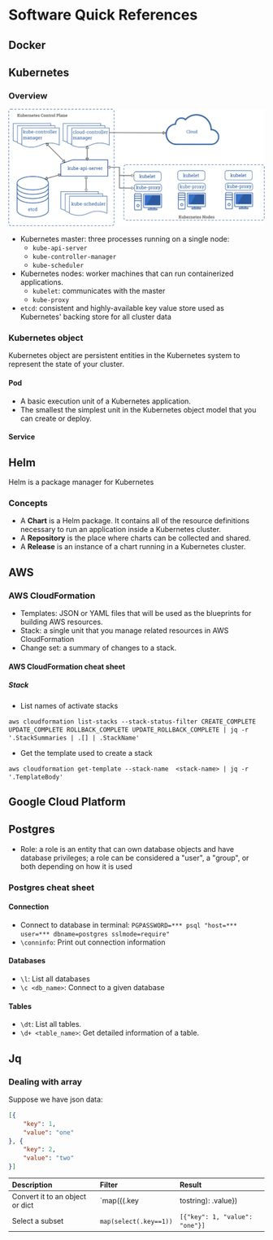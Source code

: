 # Software Quick References

## Docker

## Kubernetes
### Overview
![Kubernetes Architecture](/img/components-of-kubernetes.png)

- Kubernetes master: three processes running on a single node:
    - `kube-api-server`
    - `kube-controller-manager`
    - `kube-scheduler`
- Kubernetes nodes: worker machines that can run containerized applications.
    - `kubelet`: communicates with the master
    - `kube-proxy`
- `etcd`: consistent and highly-available key value store used as Kubernetes' backing store for all cluster data

### Kubernetes object
Kubernetes object are persistent entities in the Kubernetes system to represent the state of your cluster.

#### Pod
- A basic execution unit of a Kubernetes application.
- The smallest the simplest unit in the Kubernetes object model that you can create or deploy.


#### Service

## Helm
Helm is a package manager for Kubernetes
### Concepts
- A **Chart** is a Helm package. It contains all of the resource definitions necessary to run an application inside a Kubernetes cluster.
- A **Repository** is the place where charts can be collected and shared.
- A **Release** is an instance of a chart running in a Kubernetes cluster.

## AWS
### AWS CloudFormation
- Templates: JSON or YAML files that will be used as the blueprints for building AWS resources.
- Stack: a single unit that you manage related resources in AWS CloudFormation
- Change set: a summary of changes to a stack.

#### AWS CloudFormation cheat sheet
##### Stack
- List names of activate stacks
```
aws cloudformation list-stacks --stack-status-filter CREATE_COMPLETE UPDATE_COMPLETE ROLLBACK_COMPLETE UPDATE_ROLLBACK_COMPLETE | jq -r '.StackSummaries | .[] | .StackName'
```
- Get the template used to create a stack
```
aws cloudformation get-template --stack-name  <stack-name> | jq -r '.TemplateBody'
```



## Google Cloud Platform

## Postgres
- Role: a role is an entity that can own database objects and have database privileges; a role can be considered a "user", a "group", or both depending on how it is used

### Postgres cheat sheet
#### Connection
- Connect to database in terminal: `PGPASSWORD=*** psql "host=*** user=*** dbname=postgres sslmode=require"`
- `\conninfo`: Print out connection information

#### Databases
- `\l`: List all databases
- `\c <db_name>`: Connect to a given database

#### Tables
- `\dt`: List all tables.
- `\d+ <table_name>`: Get detailed information of a table.



## Jq
### Dealing with array
Suppose we have json data:
```json
[{
	"key": 1,
	"value": "one"
}, {
	"key": 2,
	"value": "two"
}]
```

Description | Filter | Result
:------------|:--------|:----------
Convert it to an object or dict | `map({(.key|tostring): .value}) | add` | `{"1": "one","2": "two"}`
Select a subset | `map(select(.key==1))` | `[{"key": 1, "value": "one"}]`
